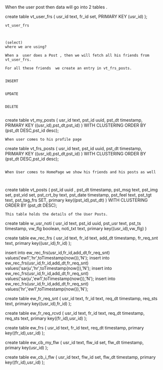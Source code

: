 
When the user post then data will go into 2 tables .


create table vt_user_frs
(
usr_id     text,
fr_id  set<text>,
PRIMARY KEY (usr_id)
);
```
vt_user_frs



(select)
where we are using?

When a  user does a Post , then we will fetch all his friends from vt_user_frs.

For all these friends  we create an entry in vt_frs_posts.


INSERT


UPDATE


DELETE 


```




create table vt_my_posts
(
usr_id text,
pst_id uuid,
pst_dt timestamp,
PRIMARY KEY ((usr_id),pst_dt,pst_id)
) WITH CLUSTERING ORDER BY (pst_dt DESC,pst_id desc);


```
When user comes to his profile page

```

create table vt_frs_posts
(
usr_id text,
pst_id uuid,
pst_dt timestamp,
PRIMARY KEY ((usr_id),pst_dt,pst_id)
) WITH CLUSTERING ORDER BY (pst_dt DESC,pst_id desc);


```

When User comes to HomePage we show his friends and his posts as well



```



create table vt_posts
(
pst_id uuid ,
pst_dt timestamp,
pst_msg text,
pst_img set<text>,
pst_vid set<text>,
pst_crt_by text,
pst_date timestamp,
pst_feel text,
pst_tgt text,
pst_tag_frs SET<text>,
primary key((pst_id),pst_dt)
)  WITH CLUSTERING ORDER BY (pst_dt DESC);

```
This table holds the details of the User Posts.

```

create table w_usr_noti
(
usr_id text,
pst_id uuid,
pst_usr text,
pst_ts timestamp,
vw_flg boolean,
noti_txt text,
primary key((usr_id),vw_flg)
)


create table ew_rec_frs
(
usr_id text,
fr_id text,
add_dt timestamp,
fr_req_snt text,
primary key((usr_id),fr_id)
);


insert into ew_rec_frs(usr_id,fr_id,add_dt,fr_req_snt) values('ew1','hr',toTimestamp(now()),'N');
insert into ew_rec_frs(usr_id,fr_id,add_dt,fr_req_snt) values('sarju','hr',toTimestamp(now()),'N');
insert into ew_rec_frs(usr_id,fr_id,add_dt,fr_req_snt) values('sarju','ew1',toTimestamp(now()),'N');
insert into ew_rec_frs(usr_id,fr_id,add_dt,fr_req_snt) values('hr','ew1',toTimestamp(now()),'N');

create table ew_fr_req_snt
(
usr_id text,
fr_id text,
req_dt timestamp,
req_sts text,
primary key((usr_id),fr_id)
);

create table ew_fr_req_rcvd
(
usr_id text,
fr_id text,
req_dt timestamp,
req_sts text,
primary key((fr_id),usr_id)
);


create table ew_frs
(
usr_id text,
fr_id text,
req_dt timestamp,
primary key((fr_id),usr_id)
);





create table ew_cb_my_flw
(
usr_id text,
flw_id set<text>,
flw_dt timestamp,
primary key(usr_id)
);

create table ew_cb_i_flw
(
usr_id text,
flw_id set<text>,
flw_dt timestamp,
primary key((fr_id),usr_id)
);





